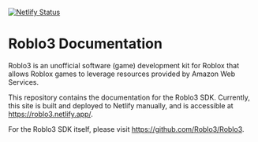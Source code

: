 [![Netlify Status](https://api.netlify.com/api/v1/badges/5852a169-2b43-451f-b930-3810968661e2/deploy-status)](https://app.netlify.com/sites/roblo3/deploys)

# Roblo3 Documentation
Roblo3 is an unofficial software (game) development kit for Roblox that allows Roblox games to leverage resources provided by Amazon Web Services.

This repository contains the documentation for the Roblo3 SDK. Currently, this site is built and deployed to Netlify manually, and is accessible at https://roblo3.netlify.app/.

For the Roblo3 SDK itself, please visit https://github.com/Roblo3/Roblo3.